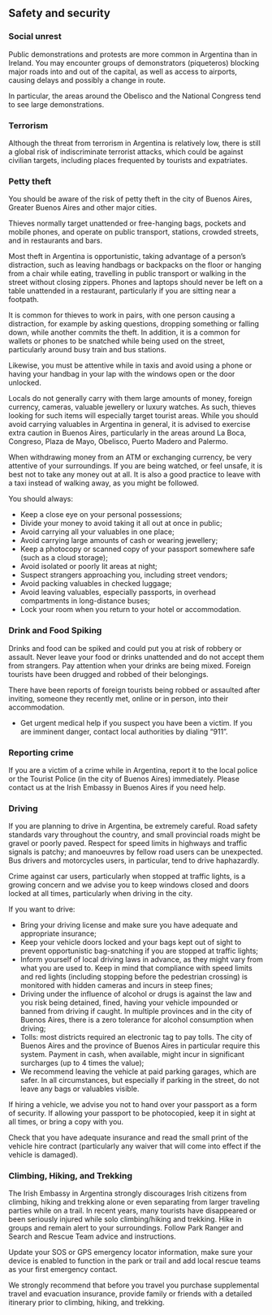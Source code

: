 ## Safety and security

### **Social unrest**

Public demonstrations and protests are more common in Argentina than in Ireland. You may encounter groups of demonstrators (piqueteros) blocking major roads into and out of the capital, as well as access to airports, causing delays and possibly a change in route.

In particular, the areas around the Obelisco and the National Congress tend to see large demonstrations.

### **Terrorism**

Although the threat from terrorism in Argentina is relatively low, there is still a global risk of indiscriminate terrorist attacks, which could be against civilian targets, including places frequented by tourists and expatriates.

### **Petty theft**

You should be aware of the risk of petty theft in the city of Buenos Aires, Greater Buenos Aires and other major cities.

Thieves normally target unattended or free-hanging bags, pockets and mobile phones, and operate on public transport, stations, crowded streets, and in restaurants and bars.

Most theft in Argentina is opportunistic, taking advantage of a person’s distraction, such as leaving handbags or backpacks on the floor or hanging from a chair while eating, travelling in public transport or walking in the street without closing zippers. Phones and laptops should never be left on a table unattended in a restaurant, particularly if you are sitting near a footpath.

It is common for thieves to work in pairs, with one person causing a distraction, for example by asking questions, dropping something or falling down, while another commits the theft. In addition, it is a common for wallets or phones to be snatched while being used on the street, particularly around busy train and bus stations.

Likewise, you must be attentive while in taxis and avoid using a phone or having your handbag in your lap with the windows open or the door unlocked.

Locals do not generally carry with them large amounts of money, foreign currency, cameras, valuable jewellery or luxury watches. As such, thieves looking for such items will especially target tourist areas. While you should avoid carrying valuables in Argentina in general, it is advised to exercise extra caution in Buenos Aires, particularly in the areas around La Boca, Congreso, Plaza de Mayo, Obelisco, Puerto Madero and Palermo.

When withdrawing money from an ATM or exchanging currency, be very attentive of your surroundings. If you are being watched, or feel unsafe, it is best not to take any money out at all. It is also a good practice to leave with a taxi instead of walking away, as you might be followed.

You should always:

* Keep a close eye on your personal possessions;
* Divide your money to avoid taking it all out at once in public;
* Avoid carrying all your valuables in one place;
* Avoid carrying large amounts of cash or wearing jewellery;
* Keep a photocopy or scanned copy of your passport somewhere safe (such as a cloud storage);
* Avoid isolated or poorly lit areas at night;
* Suspect strangers approaching you, including street vendors;
* Avoid packing valuables in checked luggage;
* Avoid leaving valuables, especially passports, in overhead compartments in long-distance buses;
* Lock your room when you return to your hotel or accommodation.

### **Drink and Food Spiking**

Drinks and food can be spiked and could put you at risk of robbery or assault. Never leave your food or drinks unattended and do not accept them from strangers. Pay attention when your drinks are being mixed. Foreign tourists have been drugged and robbed of their belongings.

There have been reports of foreign tourists being robbed or assaulted after inviting, someone they recently met, online or in person, into their accommodation.

* Get urgent medical help if you suspect you have been a victim. If you are imminent danger, contact local authorities by dialing “911”.

### **Reporting crime**

If you are a victim of a crime while in Argentina, report it to the local police or the Tourist Police (in the city of Buenos Aires) immediately. Please contact us at the Irish Embassy in Buenos Aires if you need help.

### **Driving**

If you are planning to drive in Argentina, be extremely careful. Road safety standards vary throughout the country, and small provincial roads might be gravel or poorly paved. Respect for speed limits in highways and traffic signals is patchy; and manoeuvres by fellow road users can be unexpected. Bus drivers and motorcycles users, in particular, tend to drive haphazardly.

Crime against car users, particularly when stopped at traffic lights, is a growing concern and we advise you to keep windows closed and doors locked at all times, particularly when driving in the city.

If you want to drive:

* Bring your driving license and make sure you have adequate and appropriate insurance;
* Keep your vehicle doors locked and your bags kept out of sight to prevent opportunistic bag-snatching if you are stopped at traffic lights;
* Inform yourself of local driving laws in advance, as they might vary from what you are used to. Keep in mind that compliance with speed limits and red lights (including stopping before the pedestrian crossing) is monitored with hidden cameras and incurs in steep fines;
* Driving under the influence of alcohol or drugs is against the law and you risk being detained, fined, having your vehicle impounded or banned from driving if caught. In multiple provinces and in the city of Buenos Aires, there is a zero tolerance for alcohol consumption when driving;
* Tolls: most districts required an electronic tag to pay tolls. The city of Buenos Aires and the province of Buenos Aires in particular require this system. Payment in cash, when available, might incur in significant surcharges (up to 4 times the value);
* We recommend leaving the vehicle at paid parking garages, which are safer. In all circumstances, but especially if parking in the street, do not leave any bags or valuables visible.

If hiring a vehicle, we advise you not to hand over your passport as a form of security. If allowing your passport to be photocopied, keep it in sight at all times, or bring a copy with you.

Check that you have adequate insurance and read the small print of the vehicle hire contract (particularly any waiver that will come into effect if the vehicle is damaged).

### **Climbing, Hiking, and Trekking**

The Irish Embassy in Argentina strongly discourages Irish citizens from climbing, hiking and trekking alone or even separating from larger traveling parties while on a trail. In recent years, many tourists have disappeared or been seriously injured while solo climbing/hiking and trekking. Hike in groups and remain alert to your surroundings. Follow Park Ranger and Search and Rescue Team advice and instructions.

Update your SOS or GPS emergency locator information, make sure your device is enabled to function in the park or trail and add local rescue teams as your first emergency contact.

We strongly recommend that before you travel you purchase supplemental travel and evacuation insurance, provide family or friends with a detailed itinerary prior to climbing, hiking, and trekking.